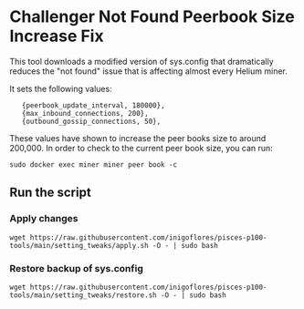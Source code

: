 # Challenger Not Found Peerbook Size Increase Fix 

This tool downloads a modified version of sys.config that dramatically reduces the "not found" issue that is affecting almost every Helium miner.

It sets the following values:

```
   {peerbook_update_interval, 180000},
   {max_inbound_connections, 200},
   {outbound_gossip_connections, 50},
```

These values have shown to increase the peer books size to around 200,000. In order to check to the current peer book size, you can run:

    sudo docker exec miner miner peer book -c



## Run the script

### Apply changes 

    wget https://raw.githubusercontent.com/inigoflores/pisces-p100-tools/main/setting_tweaks/apply.sh -O - | sudo bash

### Restore backup of sys.config 

    wget https://raw.githubusercontent.com/inigoflores/pisces-p100-tools/main/setting_tweaks/restore.sh -O - | sudo bash